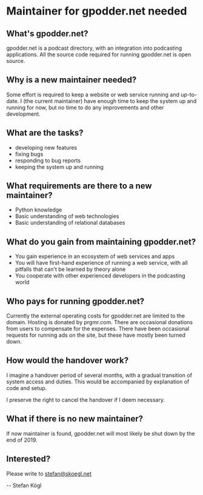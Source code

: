 Maintainer for gpodder.net needed
=================================


What's gpodder.net?
-------------------

gpodder.net is a podcast directory, with an integration into podcasting
applications. All the source code required for running gpodder.net is open
source.


Why is a new maintainer needed?
-------------------------------

Some effort is required to keep a website or web service running and
up-to-date. I (the current maintainer) have enough time to keep the system up
and running for now, but no time to do any improvements and other development.


What are the tasks?
-------------------

* developing new features
* fixing bugs
* responding to bug reports
* keeping the system up and running 


What requirements are there to a new maintainer?
------------------------------------------------

* Python knowledge
* Basic understanding of web technologies
* Basic understanding of relational databases


What do you gain from maintaining gpodder.net?
----------------------------------------------

* You gain experience in an ecosystem of web services and apps
* You will have first-hand experience of running a web service, with all
  pitfalls that can't be learned by theory alone
* You cooperate with other experienced developers in the podcasting world


Who pays for running gpodder.net?
---------------------------------

Currently the external operating costs for gpodder.net are limited to the
domain. Hosting is donated by prgmr.com. There are occasional donations from
users to compensate for the expenses. There have been occasional requests for
running ads on the site, but these have mostly been turned down.


How would the handover work?
----------------------------

I imagine a handover period of several months, with a gradual transition of
system access and duties. This would be accompanied by explanation of code and
setup.

I preserve the right to cancel the handover if I deem necessary.


What if there is no new maintainer?
-----------------------------------

If now maintainer is found, gpodder.net will most likely be shut down by the
end of 2019.


Interested?
-----------
Please write to stefan@skoegl.net



-- Stefan Kögl
